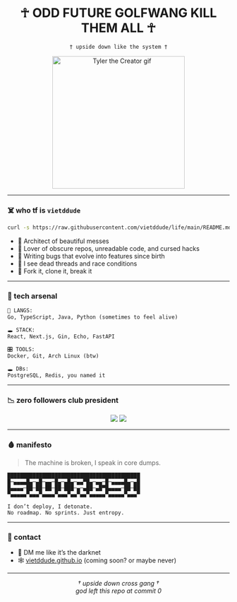<!-- README.md for vietddude -->

<h1 align="center">
  ☥ ODD FUTURE GOLFWANG KILL THEM ALL ☥
</h1>

<p align="center">
  <code>† upside down like the system †</code>
</p>

<p align="center">
  <img src="https://media3.giphy.com/media/W0vkzBn05Fli8/giphy.gif?cid=6c09b952ugqkt1fakaai48uh3u9m0wcj712y5g0mopoz788b&ep=v1_stickers_search&rid=giphy.gif&ct=s" width="300" alt="Tyler the Creator gif">
</p>

---

### ☠️ who tf is `vietddude`

```bash
curl -s https://raw.githubusercontent.com/vietddude/life/main/README.md | grep 'soul'
````

* 🧨 Architect of beautiful messes
* 🖤 Lover of obscure repos, unreadable code, and cursed hacks
* 🧬 Writing bugs that evolve into features since birth
* 🧠 I see dead threads and race conditions
* 🔪 Fork it, clone it, break it

---

### 🔧 tech arsenal

```txt
🧱 LANGS:
Go, TypeScript, Java, Python (sometimes to feel alive)

🕳️ STACK:
React, Next.js, Gin, Echo, FastAPI

🎛️ TOOLS:
Docker, Git, Arch Linux (btw)

🕳️ DBs:
PostgreSQL, Redis, you named it
```

---

### 📉 zero followers club president

<p align="center">
  <img src="https://github-readme-stats.vercel.app/api?username=vietddude&show_icons=true&theme=gruvbox&hide_border=true&hide_title=true" />
  <img src="https://github-readme-streak-stats.herokuapp.com/?user=vietddude&theme=gruvbox&hide_border=true" />
</p>

---

### 🩸 manifesto

> The machine is broken, I speak in core dumps.

```
██████████████████████████████████████████
█─▄▄▄▄█▄─▄█─▄▄─█▄─▄█▄─▄▄▀█▄─▄▄─█─▄▄▄▄█▄─▄█
█▄▄▄▄─██─██─██─██─███─▄─▄██─▄█▀█▄▄▄▄─██─██
▀▄▄▄▄▄▀▄▄▄▀▄▄▄▄▀▄▄▄▀▄▄▀▄▄▀▄▄▄▄▄▀▄▄▄▄▄▀▄▄▄▀

I don’t deploy, I detonate.
No roadmap. No sprints. Just entropy.
```

---

### 👾 contact

* 💬 DM me like it’s the darknet
* 🕸️ [vietddude.github.io](https://vietddude.github.io) (coming soon? or maybe never)
<!-- * 📡 `curl vietddude.eth | nc -l 8080` -->

---

<p align="center"><i>† upside down cross gang †<br/>god left this repo at commit 0</i></p>
